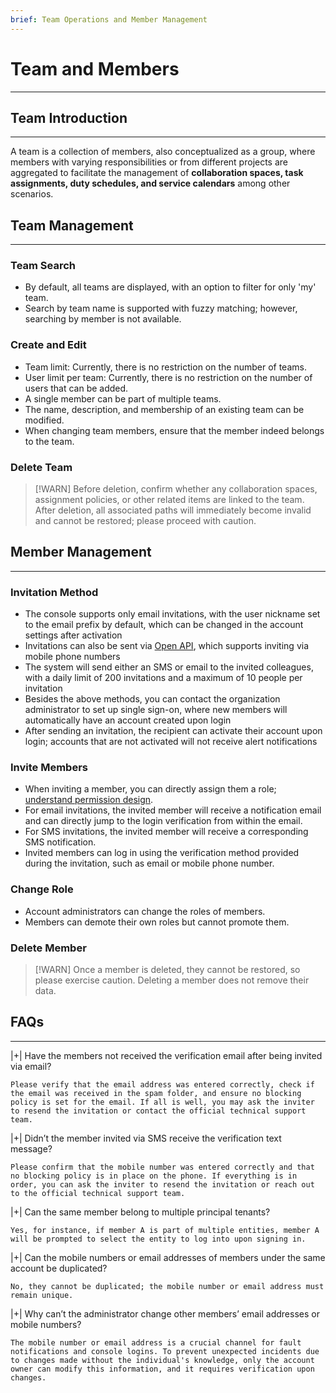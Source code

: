 ```yaml
---
brief: Team Operations and Member Management
---
```


# Team and Members

---

## Team Introduction
---
A team is a collection of members, also conceptualized as a group, where members with varying responsibilities or from different projects are aggregated to facilitate the management of **collaboration spaces, task assignments, duty schedules, and service calendars** among other scenarios.

## Team Management
---

### Team Search

- By default, all teams are displayed, with an option to filter for only 'my' team.
- Search by team name is supported with fuzzy matching; however, searching by member is not available.

### Create and Edit

- Team limit: Currently, there is no restriction on the number of teams.
- User limit per team: Currently, there is no restriction on the number of users that can be added.
- A single member can be part of multiple teams.
- The name, description, and membership of an existing team can be modified.
- When changing team members, ensure that the member indeed belongs to the team.

### Delete Team

> [!WARN]
> Before deletion, confirm whether any collaboration spaces, assignment policies, or other related items are linked to the team.
> After deletion, all associated paths will immediately become invalid and cannot be restored; please proceed with caution.

## Member Management
---

### Invitation Method

- The console supports only email invitations, with the user nickname set to the email prefix by default, which can be changed in the account settings after activation
- Invitations can also be sent via [Open API](https://developer.flashcat.cloud/api-110655699), which supports inviting via mobile phone numbers
- The system will send either an SMS or email to the invited colleagues, with a daily limit of 200 invitations and a maximum of 10 people per invitation
- Besides the above methods, you can contact the organization administrator to set up single sign-on, where new members will automatically have an account created upon login
- After sending an invitation, the recipient can activate their account upon login; accounts that are not activated will not receive alert notifications

### Invite Members

- When inviting a member, you can directly assign them a role; [understand permission design](https://docs.flashcat.cloud/zh/flashduty/permission-overview).
- For email invitations, the invited member will receive a notification email and can directly jump to the login verification from within the email.
- For SMS invitations, the invited member will receive a corresponding SMS notification.
- Invited members can log in using the verification method provided during the invitation, such as email or mobile phone number.

### Change Role

- Account administrators can change the roles of members.
- Members can demote their own roles but cannot promote them.

### Delete Member
> [!WARN]
> Once a member is deleted, they cannot be restored, so please exercise caution.
> Deleting a member does not remove their data.

## FAQs
---

|+| Have the members not received the verification email after being invited via email?

    Please verify that the email address was entered correctly, check if the email was received in the spam folder, and ensure no blocking policy is set for the email. If all is well, you may ask the inviter to resend the invitation or contact the official technical support team.

|+| Didn’t the member invited via SMS receive the verification text message?

    Please confirm that the mobile number was entered correctly and that no blocking policy is in place on the phone. If everything is in order, you can ask the inviter to resend the invitation or reach out to the official technical support team.

|+| Can the same member belong to multiple principal tenants?

    Yes, for instance, if member A is part of multiple entities, member A will be prompted to select the entity to log into upon signing in.

|+| Can the mobile numbers or email addresses of members under the same account be duplicated?

    No, they cannot be duplicated; the mobile number or email address must remain unique.

|+| Why can’t the administrator change other members’ email addresses or mobile numbers?

    The mobile number or email address is a crucial channel for fault notifications and console logins. To prevent unexpected incidents due to changes made without the individual's knowledge, only the account owner can modify this information, and it requires verification upon changes.